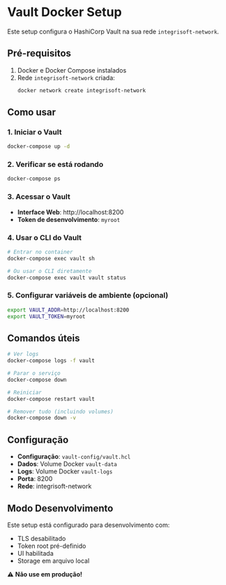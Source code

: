 # Vault Docker Setup

Este setup configura o HashiCorp Vault na sua rede `integrisoft-network`.

## Pré-requisitos

1. Docker e Docker Compose instalados
2. Rede `integrisoft-network` criada:
   ```bash
   docker network create integrisoft-network
   ```

## Como usar

### 1. Iniciar o Vault
```bash
docker-compose up -d
```

### 2. Verificar se está rodando
```bash
docker-compose ps
```

### 3. Acessar o Vault

- **Interface Web**: http://localhost:8200
- **Token de desenvolvimento**: `myroot`

### 4. Usar o CLI do Vault
```bash
# Entrar no container
docker-compose exec vault sh

# Ou usar o CLI diretamente
docker-compose exec vault vault status
```

### 5. Configurar variáveis de ambiente (opcional)
```bash
export VAULT_ADDR=http://localhost:8200
export VAULT_TOKEN=myroot
```

## Comandos úteis

```bash
# Ver logs
docker-compose logs -f vault

# Parar o serviço
docker-compose down

# Reiniciar
docker-compose restart vault

# Remover tudo (incluindo volumes)
docker-compose down -v
```

## Configuração

- **Configuração**: `vault-config/vault.hcl`
- **Dados**: Volume Docker `vault-data`
- **Logs**: Volume Docker `vault-logs`
- **Porta**: 8200
- **Rede**: integrisoft-network

## Modo Desenvolvimento

Este setup está configurado para desenvolvimento com:
- TLS desabilitado
- Token root pré-definido
- UI habilitada
- Storage em arquivo local

⚠️ **Não use em produção!**
